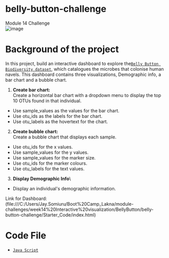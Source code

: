 # belly-button-challenge
Module 14 Challenge\
![image](https://github.com/lakigit/belly-button-challenge/assets/138610916/b9fcf68e-f4d2-456f-8493-0b058b53d850)

# Background of the project
In this project, build an interactive dashboard to explore the[`Belly Button Biodiversity dataset`](https://robdunnlab.com/projects/belly-button-biodiversity/), which catalogues the microbes that colonise human navels. This dashboard contains three visualizations, Demographic info, a bar chart and a bubble chart.  

01. **Create bar chart:**\
Create a horizontal bar chart with a dropdown menu to display the top 10 OTUs found in that individual.
- Use sample_values as the values for the bar chart.
- Use otu_ids as the labels for the bar chart.
- Use otu_labels as the hovertext for the chart.

02. **Create bubble chart:**\
Create a bubble chart that displays each sample.
- Use otu_ids for the x values.
- Use sample_values for the y values.
- Use sample_values for the marker size.
- Use otu_ids for the marker colours.
- Use otu_labels for the text values.

03. **Display Demographic Info**\
- Display an individual's demographic information.

Link for Dashboard:\
(file:///C:/Users/Jay.Somiuru/Boot%20Camp_Lakna/module-challenges/week14%20Interactive%20visualization/BellyButton/belly-button-challenge/Starter_Code/index.html)

# Code File
- [`Java Script`](https://github.com/lakigit/belly-button-challenge/blob/main/Starter_Code/static/js/app.js)
